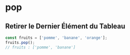 # pop

## Retirer le Dernier Élément du Tableau

```javascript
const fruits = ['pomme', 'banane', 'orange'];
fruits.pop();
// fruits : ['pomme', 'banane']
```
